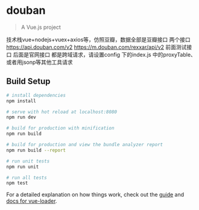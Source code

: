 # douban

> A Vue.js project

技术栈vue+nodejs+vuex+axios等，仿照豆瓣，数据全部是豆瓣接口
两个接口 https://api.douban.com/v2     https://m.douban.com/rexxar/api/v2
前面测试接口   后面是官网接口   都是跨域请求，请设置config 下的index.js 中的proxyTable、或者用jsonp等其他工具请求

## Build Setup

``` bash
# install dependencies
npm install

# serve with hot reload at localhost:8080
npm run dev

# build for production with minification
npm run build

# build for production and view the bundle analyzer report
npm run build --report

# run unit tests
npm run unit

# run all tests
npm test
```

For a detailed explanation on how things work, check out the [guide](http://vuejs-templates.github.io/webpack/) and [docs for vue-loader](http://vuejs.github.io/vue-loader).
